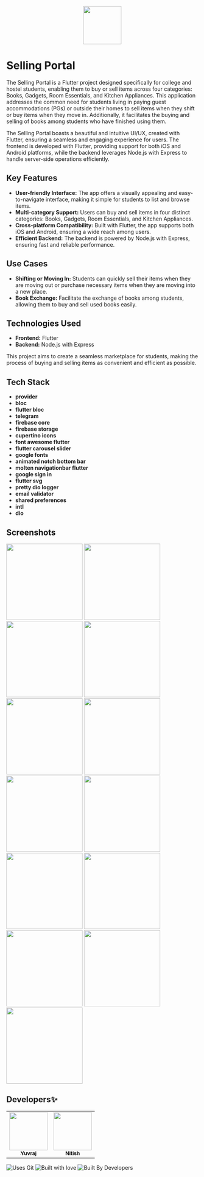 <p align="center">
  <img src="https://github.com/user-attachments/assets/64e8d624-eb3a-4091-a007-481b1a78983d" width="100px">
</p>

#  Selling Portal 



The Selling Portal is a Flutter project designed specifically for college and hostel students, enabling them to buy or sell items across four categories: Books, Gadgets, Room Essentials, and Kitchen Appliances. This application addresses the common need for students living in paying guest accommodations (PGs) or outside their homes to sell items when they shift or buy items when they move in. Additionally, it facilitates the buying and selling of books among students who have finished using them.

The Selling Portal boasts a beautiful and intuitive UI/UX, created with Flutter, ensuring a seamless and engaging experience for users. The frontend is developed with Flutter, providing support for both iOS and Android platforms, while the backend leverages Node.js with Express to handle server-side operations efficiently.

## Key Features

- **User-friendly Interface:** The app offers a visually appealing and easy-to-navigate interface, making it simple for students to list and browse items.
- **Multi-category Support:** Users can buy and sell items in four distinct categories: Books, Gadgets, Room Essentials, and Kitchen Appliances.
- **Cross-platform Compatibility:** Built with Flutter, the app supports both iOS and Android, ensuring a wide reach among users.
- **Efficient Backend:** The backend is powered by Node.js with Express, ensuring fast and reliable performance.

## Use Cases

- **Shifting or Moving In:** Students can quickly sell their items when they are moving out or purchase necessary items when they are moving into a new place.
- **Book Exchange:** Facilitate the exchange of books among students, allowing them to buy and sell used books easily.

## Technologies Used

- **Frontend:** Flutter
- **Backend:** Node.js with Express

This project aims to create a seamless marketplace for students, making the process of buying and selling items as convenient and efficient as possible.

## Tech Stack

- **provider**
- **bloc**
- **flutter bloc**
- **telegram**
- **firebase core**
- **firebase storage**
- **cupertino icons**
- **font awesome flutter**
- **flutter carousel slider**
- **google fonts**
- **animated notch bottom bar**
- **molten navigationbar flutter**
- **google sign in**
- **flutter svg**
- **pretty dio logger**
- **email validator**
- **shared preferences**
- **intl**
- **dio**


## Screenshots


<img src="https://github.com/user-attachments/assets/7edd9967-a326-4c6f-a72c-a4dd78886d60" width="200px">
<img src="https://github.com/user-attachments/assets/5d1731e0-7b43-4a32-a0e6-6ee5ecb662fd" width="200px">
<img src="https://github.com/user-attachments/assets/6370adac-e512-48e2-952b-940ce0529c4a" width="200px">
<img src="https://github.com/user-attachments/assets/3836c887-7568-4e19-b3e9-6e20e4e4be24" width="200px">
<img src="https://github.com/user-attachments/assets/b4f94302-18e7-4d76-80c4-b39a7d9f3cb2" width="200px">
<img src="https://github.com/user-attachments/assets/adb2c778-bc96-4312-abca-6ba388bc4a3f" width="200px">
<img src="https://github.com/user-attachments/assets/0d8ccfcb-ab16-43d8-b885-a0ab7b74ca10" width="200px">
<img src="https://github.com/user-attachments/assets/8a29db26-ff62-4e4d-be23-841b8c8b7a8c" width="200px">
<img src="https://github.com/user-attachments/assets/e177d7bb-8466-4449-b87d-a7b236d1ac68" width="200px">
<img src="https://github.com/user-attachments/assets/2f1b3bfc-4932-41dd-88f0-b4939b2808ce" width="200px">
<img src="https://github.com/user-attachments/assets/1308a903-9a6b-4712-9ab8-f900b5ef324e" width="200px">
<img src="https://github.com/user-attachments/assets/3fb6968f-f2f6-4be1-8f39-feb1af4ddff7" width="200px">
<img src="https://github.com/user-attachments/assets/db3b54d5-038f-4a8a-8549-530c1d31e369" width="200px">

## Developers✨
<table>
  <tbody><tr>
    <td align="center"><a href="https://github.com/yyuvraj54"><img alt="" src="https://avatars.githubusercontent.com/yyuvraj54" width="100px;"><br><sub><b>Yuvraj </b></sub></a></td>  
    <td align="center"><a href="https://github.com/nitish12rm"><img alt="" src="https://avatars.githubusercontent.com/nitish12rm" width="100px;"><br><sub><b>Nitish </b></sub></a></td>
  </tr>
</tbody></table>

![Uses Git](https://forthebadge.com/images/badges/uses-git.svg)
![Built with love](https://forthebadge.com/images/badges/built-with-love.svg)
![Built By Developers](https://forthebadge.com/images/badges/built-by-developers.svg)

